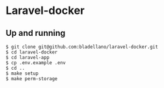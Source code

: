 # Laravel-docker
## Up and running
```
$ git clone git@github.com:bladellano/laravel-docker.git
$ cd laravel-docker 
$ cd laravel-app 
$ cp .env.example .env
$ cd ..
$ make setup
$ make perm-storage
```